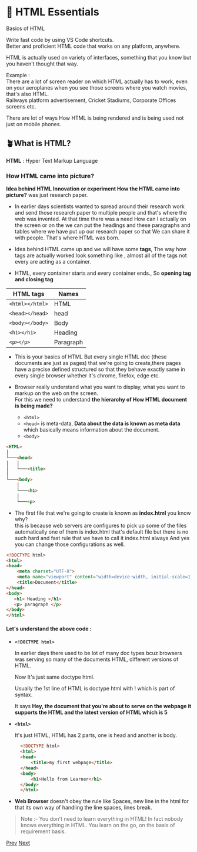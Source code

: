 # 🚀 HTML Essentials

Basics of HTML <br/> 

Write fast code by using VS Code shortcuts. <br/> 
Better and proficient HTML code that works on any platform, anywhere. <br/> 

HTML is actually used on variety of interfaces, something that you know but you haven't thought that way. <br/> 

Example : <br/> 
There are a lot of screen reader on which HTML actually has to work,
even on your aeroplanes when you see those screens where you watch movies, that's also HTML. <br/> 
Railways platform advertisement, Cricket Stadiums, Corporate Offices screens etc.

There are lot of ways How HTML is being rendered and is being used not just on mobile phones.

## 🪴What is HTML?

**HTML** : Hyper Text Markup Language <br/>

### How HTML came into picture?

 **Idea behind HTML Innovation or experiment How the HTML came into picture?** was just research paper.
 
- In earlier days scientists wanted to spread around their research work and send those research paper to multiple people and that's where the web was invented. 
 At that time there was a need How can I actually on the screen or on the we can put the headings and these paragraphs and tables where we have put up our research paper so that We can share  it with people. That's where HTML was born.

- Idea behind HTML came up and we will have some **tags**, The way how tags are actually worked look something like <html> ,
almost all of the tags not every are acting as a container.

- HTML, every container starts <html> and every container ends.</html>, So **opening tag and closing tag** 

| HTML tags | Names |
|-----------|-------|
| ```<html></html>```  | HTML |
| ```<head></head>```  | head |
| ```<body></body>```  | Body |
| ```<h1></h1>``` |  Heading |
| ```<p></p>``` |  Paragraph |


- This is your basics of HTML But every single HTML doc (these documents are just as pages) that we're going to create,there pages have a precise defined structured
  so that they behave exactly same in every single browser whether it's chrome, firefox, edge etc. <br/>

- Browser really understand what you want to display, what you want to markup on the web on the screen. <br/>
For this we need to understand **the hierarchy of How HTML document is being made?**
  - ```<html>```
  - ```<head>``` is meta-data, **Data about the data is known as meta data** which basically means information about the document.
  - ```<body>```
  
```html
<HTML>
│    
└───<head>
│   │     
│   └───<title>                 
│   
└───<body>
    │     
    └───<h1>
    │   
    └───<p>
```

- The first file that we're going to create is known as **index.html** you know why? <br/>
  this is because web servers are configures to pick up some of the files automatically one of them is index.html that's default file
  but there is no such hard and fast rule that we have to call it index.html always And yes you can change those configurations as well.

```html
<!DOCTYPE html>
<html>
<head>
    <meta charset="UTF-8">
    <meta name="viewport" content="width=device-width, initial-scale=1.0">
    <title>Document</title>
</head>
<body>
   <h1> Heading </h1>
   <p> paragraph </p> 
</body>
</html>
```

#### Let's understand the above code : 
  
 - **```<!DOCTYPE html>```** <br/>
 
   In earlier days there used to be lot of many doc types bcuz browsers was serving so many of the documents HTML, different versions of HTML. <br/>

   Now It's just same doctype html. <br/>
   
   Usually the 1st line of HTML is doctype html with ! which is part of syntax. <br/>

   It says **Hey, the document that you're about to serve on the webpage it supports the HTML and the latest version of HTML which is 5** <br/>

- **```<html>```** <br/>

  It's just HTML, HTML has 2 parts, one is head and another is body. <br/>

  ```html
    <!DOCTYPE html>
    <html>
    <head>
        <title>my first webpage</title>
    </head>
    <body>
        <h1>Hello from Learner</h1>
    </body>
    </html>
  ```

- **Web Browser** doesn't obey the rule like Spaces, new line in the html for that its own way of handling the line spaces, lines break.  

> Note :- You don't need to learn everything in HTML! In fact nobody knows  everything in HTML. You learn on the go, on the basis of requirement basis.

[Prev]() [Next]()
